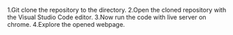 1.Git clone the repository to the directory.
2.Open the cloned repository with the Visual Studio Code editor.
3.Now run the code with live server on chrome.
4.Explore the opened webpage.
